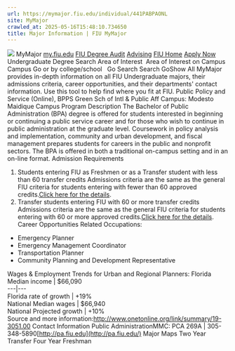 ```yaml
---
url: https://mymajor.fiu.edu/individual/441PABPAONL
site: MyMajor
crawled_at: 2025-05-16T15:48:10.734650
title: Major Information | FIU MyMajor
---
```


![](https://mymajor.fiu.edu/assets/logo-T4VPR2BI.png)
MyMajor
[my.fiu.edu](https://my.fiu.edu/)
[FIU Degree Audit](https://dasa.fiu.edu/all-departments/advising/panther-success-hub/panther-degree-audit/)
[Advising](https://advising.fiu.edu)
[FIU Home](https://www.fiu.edu/)
[Apply Now](https://admissions.fiu.edu/)
Undergraduate Degree Search
Area of Interest
​
Area of Interest
on
Campus
​
Campus
Go
or by college/school
​
​
Go
Search
Search
GoShow All
MyMajor provides in-depth information on all FIU Undergraduate majors, their admissions criteria, career opportunities, and their departments' contact information. Use this tool to help find where you fit at FIU.
Public Policy and Service (Online),
BPPS
Green Sch of Intl & Public Aff
Campus:
Modesto Maidique Campus
Program Description
The Bachelor of Public Administration (BPA) degree is offered for students interested in beginning or continuing a public service career and for those who wish to continue in public administration at the graduate level. Coursework in policy analysis and implementation, community and urban development, and fiscal management prepares students for careers in the public and nonprofit sectors. The BPA is offered in both a traditional on-campus setting and in an on-line format.
Admission Requirements
1. Students entering FIU as Freshmen or as a Transfer student with less than 60 transfer credits
Admissions criteria are the same as the general FIU criteria for students entering with fewer than 60 approved credits.[Click here for the details](http://admissions.fiu.edu/apply/freshman/).
2. Transfer students entering FIU with 60 or more transfer credits
Admissions criteria are the same as the general FIU criteria for students entering with 60 or more approved credits.[Click here for the details](http://admissions.fiu.edu/apply/transfer/).
Career Opportunities
Related Occupations:
  * Emergency Planner
  * Emergency Management Coordinator
  * Transportation Planner
  * Community Planning and Development Representative


Wages & Employment Trends for Urban and Regional Planners:
Florida Median income | $66,090  
---|---  
Florida rate of growth | +19%  
National Median wages | $66,940  
National Projected growth | +10%  
Source and more information:<http://www.onetonline.org/link/summary/19-3051.00>
Contact Information
Public AdministrationMMC: PCA 269A | 305-348-5890[http://pa.fiu.edu](http://pa.fiu.edu/)
Major Maps
Two Year Transfer
Four Year Freshman
